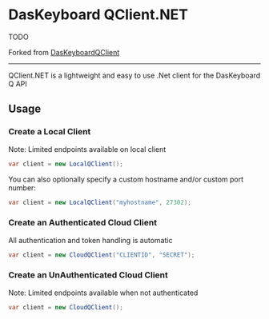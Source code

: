# DasKeyboard QClient.NET
TODO

Forked from [DasKeyboardQClient](https://github.com/wedge206/DasKeyboardQClient)

____

QClient.NET is a lightweight and easy to use .Net client for the DasKeyboard Q API

## Usage
### Create a Local Client
Note: Limited endpoints available on local client
```c#
var client = new LocalQClient();
```

You can also optionally specify a custom hostname and/or custom port number:
```c#
var client = new LocalQClient("myhostname", 27302);
```

### Create an Authenticated Cloud Client
All authentication and token handling is automatic
```c#
var client = new CloudQClient("CLIENTID", "SECRET");
```

### Create an UnAuthenticated Cloud Client
Note: Limited endpoints available when not authenticated
```c#
var client = new CloudQClient();
```
